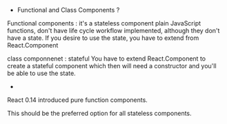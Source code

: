 


* Functional and Class Components ?

Functional components : 
it's a stateless component
plain JavaScript functions,
 don't have life cycle workflow implemented, although they don't have a state. If you desire to use the state, you have to extend from React.Component

class componnenet : stateful
You have to extend React.Component to create a stateful component which then will need a constructor and you'll be able to use the state.


* 

React 0.14 introduced pure function components.

This should be the preferred option for all stateless components.
